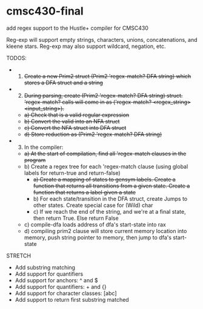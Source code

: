 # cmsc430-final
add regex support to the Hustle+ compiler for CMSC430

Reg-exp will support empty strings, characters, unions, concatenations, and kleene stars.
Reg-exp may also support wildcard, negation, etc.

TODOS:
- 1) <del> Create a new Prim2 struct (Prim2 'regex-match? DFA string) which stores a DFA struct and a string <del>
- 2) <del> During parsing, create (Prim2 'regex-match? DFA string) struct. 'regex-match? calls will come in as ('regex-match? <regex_string> <input_string>). <del>
   -  <del> a) Check that <regex string> is a valid regular expression <del>
   -  <del> b) Convert the valid <regex string> into an NFA struct <del>
   -  <del> c) Convert the NFA struct into DFA struct <del>
   -  <del> d) Store reduction as (Prim2 'regex-match? DFA string) <del>
- 3) In the compiler:
   - <del>a) At the start of compilation, find all 'regex-match clauses in the program <del>
   - b) Create a regex tree for each 'regex-match clause (using global labels for return-true and return-false)
      -  <del> a) Create a mapping of states to gensym labels. Create a function that returns
      all transitions from a given state. Create a function that returns a label given a state <del>
      -  b) For each state/transition in the DFA struct, create Jumps to other states. Create special case
      for (Wild) char
      -  c) If we reach the end of the string, and we're at a final state, then return True. Else return False
   - c) compile-dfa loads address of dfa's start-state into rax
   - d) compiling prim2 clause will store current memory location into memory, push string
   pointer to memory, then jump to dfa's start-state


STRETCH
- Add substring matching
- Add support for quantifiers
- Add support for anchors: ^ and $
- Add support for quantifiers: + and {}
- Add support for character classes: [abc]
- Add support to return first substring matched